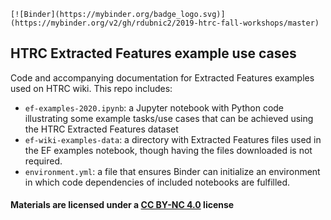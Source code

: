 `[![Binder](https://mybinder.org/badge_logo.svg)](https://mybinder.org/v2/gh/rdubnic2/2019-htrc-fall-workshops/master)`

## HTRC Extracted Features example use cases
Code and accompanying documentation for Extracted Features examples used on HTRC wiki. This repo includes:
* `ef-examples-2020.ipynb`: a Jupyter notebook with Python code illustrating some example tasks/use cases that can be achieved using the HTRC Extracted Features dataset
* `ef-wiki-examples-data`: a directory with Extracted Features files used in the EF examples notebook, though having the files downloaded is not required.
* `environment.yml`: a file that ensures Binder can initialize an environment in which code dependencies of included notebooks are fulfilled.

#### Materials are licensed under a [CC BY-NC 4.0](https://creativecommons.org/licenses/by-nc/4.0/) license
